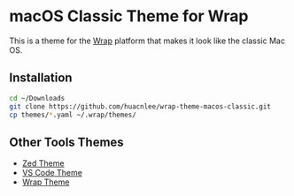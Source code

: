 # macOS Classic Theme for Wrap

This is a theme for the [Wrap](https://wrap.co/) platform that makes it look like the classic Mac OS.

## Installation

```bash
cd ~/Downloads
git clone https://github.com/huacnlee/wrap-theme-macos-classic.git
cp themes/*.yaml ~/.wrap/themes/
```

## Other Tools Themes

- [Zed Theme](https://github.com/huacnlee/zed-theme-macos-classic)
- [VS Code Theme](https://github.com/huacnlee/vscode-macos-classic.theme)
- [Wrap Theme](https://github.com/huacnlee/wrap-theme-macos-classic)
